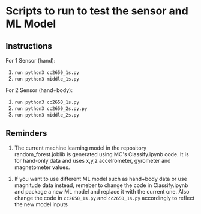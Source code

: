 # Scripts to run to test the sensor and ML Model

## Instructions

For 1 Sensor (hand): 
1. `run python3 cc2650_1s.py` 
1. `run python3 middle_1s.py` 

For 2 Sensor (hand+body): 
1. `run python3 cc2650_1s.py` 
1. `run python3 cc2650_2s.py.py` 
1. `run python3 middle_2s.py`


## Reminders
1. The current machine learning model in the repository random_forest.joblib is generated using MC's Classify.ipynb code. It is for hand-only data and uses x,y,z accelrometer, gyrometer and magnetometer values.

1. If you want to use different ML model such as hand+body data or use magnitude data instead, remeber to change the code in Classify.ipynb and package a new ML model and replace it with the current one. Also change the code in `cc2650_1s.py` and `cc2650_1s.py` accordingly to reflect the new model inputs
